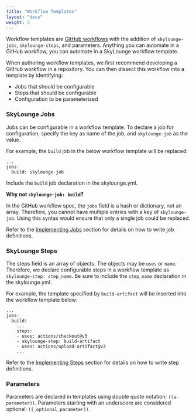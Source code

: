 ```yaml
---
title: "Workflow Templates"
layout: "docs"
weight: 3
---
```


Workflow templates are [GitHub workflows](https://docs.github.com/en/actions/using-workflows/workflow-syntax-for-github-actions) with the addition of `skylounge-jobs`, `skylounge-steps`, and parameters. Anything you can automate in a GitHub workflow, you can automate in a SkyLounge workflow template.

When authoring workflow templates, we first recommend developing a GitHub workflow in a repository. You can then dissect this workflow into a template by identifying:

* Jobs that should be configurable
* Steps that should be configurable
* Configuration to be parameterized 

### SkyLounge Jobs

Jobs can be configurable in a workflow template. To declare a job for configuration, specify the key as name of the job, and `skylounge-job` as the value.

For example, the `build` job in the below workflow template will be replaced:

```
...
jobs:
  build: skylounge-job
```

Include the `build` job declaration in the skylounge.yml.

**Why not `skylounge-job: build`?**

In the GitHub workflow spec, the `jobs` field is a hash or dictionary, not an array. Therefore, you cannot have multiple entries with a key of `skylounge-job`. Using this syntax would ensure that only a single job could be replaced.

Refer to the [Implementing Jobs](/using-blueprints/) section for details on how to write job definitions.

### SkyLounge Steps

The steps field is an array of objects. The objects may be `uses` or `name`. Therefore, we declare configurable steps in a workflow template as `skylounge-step: step_name`. Be sure to include the `step_name` declaration in the skylounge.yml.

For example, the template specified by `build-artifact` will be inserted into the workflow template below:

```
...
jobs:
  build:
    ...
    steps:
    - uses: actions/checkout@v3
    - skylounge-step: build-artifact
    - uses: actions/upload-artifact@v3
    ...
```

Refer to the [Implementing Steps](/using-blueprints/) section for details on how to write step definitions.

### Parameters

Parameters are declared in templates using double quote notation: `((a-parameter))`. Parameters starting with an underscore are considered optional: `((_optional_parameter))`.

